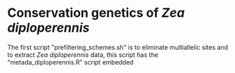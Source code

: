 # Conservation genetics of <em>Zea diploperennis</em>

The first script "prefiltering_schemes.sh" is to eliminate multiallelic sites and to extract <em>Zea diploperennis</em> data, this script has the "metada_diploperennis.R" script embedded
